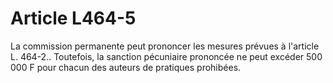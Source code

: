 # Article L464-5

La commission permanente peut prononcer les mesures prévues à l'article L. 464-2.. Toutefois, la sanction pécuniaire prononcée ne peut excéder 500 000 F pour chacun des auteurs de pratiques prohibées.